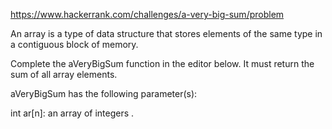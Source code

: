 https://www.hackerrank.com/challenges/a-very-big-sum/problem

An array is a type of data structure that stores elements of the same type in a contiguous block of memory.

Complete the aVeryBigSum function in the editor below. It must return the sum of all array elements.

aVeryBigSum has the following parameter(s):

int ar[n]: an array of integers .
